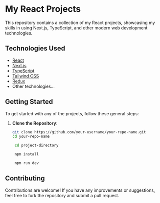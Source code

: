 # My React Projects

This repository contains a collection of my React projects, showcasing my skills in using Next.js, TypeScript, and other modern web development technologies.

## Technologies Used

- [React](https://reactjs.org/)
- [Next.js](https://nextjs.org/)
- [TypeScript](https://www.typescriptlang.org/)
- [Tailwind CSS](https://tailwindcss.com/) 
- [Redux](https://redux.js.org/)
- Other technologies...

## Getting Started

To get started with any of the projects, follow these general steps:

1. **Clone the Repository**:

   ```bash
   git clone https://github.com/your-username/your-repo-name.git
   cd your-repo-name

    cd project-directory

    npm install

    npm run dev

## Contributing
Contributions are welcome! If you have any improvements or suggestions, feel free to fork the repository and submit a pull request.